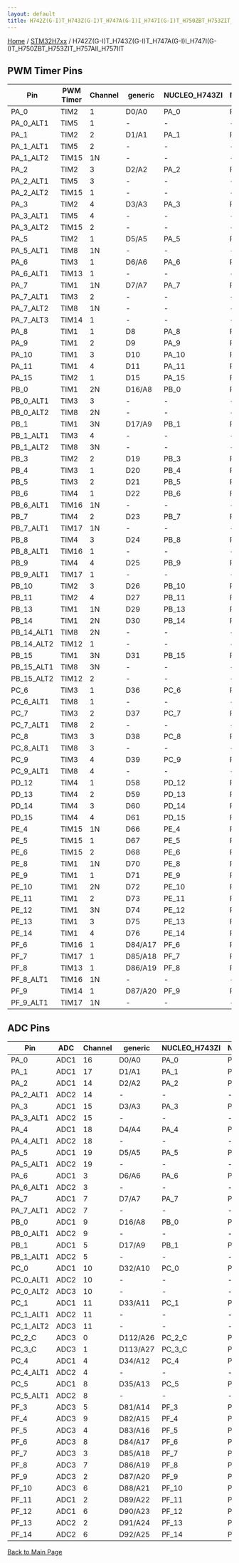 ```yaml
---
layout: default
title: H742Z(G-I)T_H743Z(G-I)T_H747A(G-I)I_H747I(G-I)T_H750ZBT_H753ZIT_H757AII_H757IIT Pinout
---
```


[Home](../../index.md) / [STM32H7xx](../index.md) / H742Z(G-I)T_H743Z(G-I)T_H747A(G-I)I_H747I(G-I)T_H750ZBT_H753ZIT_H757AII_H757IIT

## PWM Timer Pins

| Pin | PWM Timer | Channel | generic | NUCLEO_H743ZI | NUCLEO_H753ZI |
| --- | --- | --- | --- | --- | --- |
| PA_0 | TIM2 | 1 | D0/A0 | PA_0 | PA_0 |
| PA_0_ALT1 | TIM5 | 1 | - | - | - |
| PA_1 | TIM2 | 2 | D1/A1 | PA_1 | PA_1 |
| PA_1_ALT1 | TIM5 | 2 | - | - | - |
| PA_1_ALT2 | TIM15 | 1N | - | - | - |
| PA_2 | TIM2 | 3 | D2/A2 | PA_2 | PA_2 |
| PA_2_ALT1 | TIM5 | 3 | - | - | - |
| PA_2_ALT2 | TIM15 | 1 | - | - | - |
| PA_3 | TIM2 | 4 | D3/A3 | PA_3 | PA_3 |
| PA_3_ALT1 | TIM5 | 4 | - | - | - |
| PA_3_ALT2 | TIM15 | 2 | - | - | - |
| PA_5 | TIM2 | 1 | D5/A5 | PA_5 | PA_5 |
| PA_5_ALT1 | TIM8 | 1N | - | - | - |
| PA_6 | TIM3 | 1 | D6/A6 | PA_6 | PA_6 |
| PA_6_ALT1 | TIM13 | 1 | - | - | - |
| PA_7 | TIM1 | 1N | D7/A7 | PA_7 | PA_7 |
| PA_7_ALT1 | TIM3 | 2 | - | - | - |
| PA_7_ALT2 | TIM8 | 1N | - | - | - |
| PA_7_ALT3 | TIM14 | 1 | - | - | - |
| PA_8 | TIM1 | 1 | D8 | PA_8 | PA_8 |
| PA_9 | TIM1 | 2 | D9 | PA_9 | PA_9 |
| PA_10 | TIM1 | 3 | D10 | PA_10 | PA_10 |
| PA_11 | TIM1 | 4 | D11 | PA_11 | PA_11 |
| PA_15 | TIM2 | 1 | D15 | PA_15 | PA_15 |
| PB_0 | TIM1 | 2N | D16/A8 | PB_0 | PB_0 |
| PB_0_ALT1 | TIM3 | 3 | - | - | - |
| PB_0_ALT2 | TIM8 | 2N | - | - | - |
| PB_1 | TIM1 | 3N | D17/A9 | PB_1 | PB_1 |
| PB_1_ALT1 | TIM3 | 4 | - | - | - |
| PB_1_ALT2 | TIM8 | 3N | - | - | - |
| PB_3 | TIM2 | 2 | D19 | PB_3 | PB_3 |
| PB_4 | TIM3 | 1 | D20 | PB_4 | PB_4 |
| PB_5 | TIM3 | 2 | D21 | PB_5 | PB_5 |
| PB_6 | TIM4 | 1 | D22 | PB_6 | PB_6 |
| PB_6_ALT1 | TIM16 | 1N | - | - | - |
| PB_7 | TIM4 | 2 | D23 | PB_7 | PB_7 |
| PB_7_ALT1 | TIM17 | 1N | - | - | - |
| PB_8 | TIM4 | 3 | D24 | PB_8 | PB_8 |
| PB_8_ALT1 | TIM16 | 1 | - | - | - |
| PB_9 | TIM4 | 4 | D25 | PB_9 | PB_9 |
| PB_9_ALT1 | TIM17 | 1 | - | - | - |
| PB_10 | TIM2 | 3 | D26 | PB_10 | PB_10 |
| PB_11 | TIM2 | 4 | D27 | PB_11 | PB_11 |
| PB_13 | TIM1 | 1N | D29 | PB_13 | PB_13 |
| PB_14 | TIM1 | 2N | D30 | PB_14 | PB_14 |
| PB_14_ALT1 | TIM8 | 2N | - | - | - |
| PB_14_ALT2 | TIM12 | 1 | - | - | - |
| PB_15 | TIM1 | 3N | D31 | PB_15 | PB_15 |
| PB_15_ALT1 | TIM8 | 3N | - | - | - |
| PB_15_ALT2 | TIM12 | 2 | - | - | - |
| PC_6 | TIM3 | 1 | D36 | PC_6 | PC_6 |
| PC_6_ALT1 | TIM8 | 1 | - | - | - |
| PC_7 | TIM3 | 2 | D37 | PC_7 | PC_7 |
| PC_7_ALT1 | TIM8 | 2 | - | - | - |
| PC_8 | TIM3 | 3 | D38 | PC_8 | PC_8 |
| PC_8_ALT1 | TIM8 | 3 | - | - | - |
| PC_9 | TIM3 | 4 | D39 | PC_9 | PC_9 |
| PC_9_ALT1 | TIM8 | 4 | - | - | - |
| PD_12 | TIM4 | 1 | D58 | PD_12 | PD_12 |
| PD_13 | TIM4 | 2 | D59 | PD_13 | PD_13 |
| PD_14 | TIM4 | 3 | D60 | PD_14 | PD_14 |
| PD_15 | TIM4 | 4 | D61 | PD_15 | PD_15 |
| PE_4 | TIM15 | 1N | D66 | PE_4 | PE_4 |
| PE_5 | TIM15 | 1 | D67 | PE_5 | PE_5 |
| PE_6 | TIM15 | 2 | D68 | PE_6 | PE_6 |
| PE_8 | TIM1 | 1N | D70 | PE_8 | PE_8 |
| PE_9 | TIM1 | 1 | D71 | PE_9 | PE_9 |
| PE_10 | TIM1 | 2N | D72 | PE_10 | PE_10 |
| PE_11 | TIM1 | 2 | D73 | PE_11 | PE_11 |
| PE_12 | TIM1 | 3N | D74 | PE_12 | PE_12 |
| PE_13 | TIM1 | 3 | D75 | PE_13 | PE_13 |
| PE_14 | TIM1 | 4 | D76 | PE_14 | PE_14 |
| PF_6 | TIM16 | 1 | D84/A17 | PF_6 | PF_6 |
| PF_7 | TIM17 | 1 | D85/A18 | PF_7 | PF_7 |
| PF_8 | TIM13 | 1 | D86/A19 | PF_8 | PF_8 |
| PF_8_ALT1 | TIM16 | 1N | - | - | - |
| PF_9 | TIM14 | 1 | D87/A20 | PF_9 | PF_9 |
| PF_9_ALT1 | TIM17 | 1N | - | - | - |


## ADC Pins

| Pin | ADC | Channel | generic | NUCLEO_H743ZI | NUCLEO_H753ZI |
| --- | --- | --- | --- | --- | --- |
| PA_0 | ADC1 | 16 | D0/A0 | PA_0 | PA_0 |
| PA_1 | ADC1 | 17 | D1/A1 | PA_1 | PA_1 |
| PA_2 | ADC1 | 14 | D2/A2 | PA_2 | PA_2 |
| PA_2_ALT1 | ADC2 | 14 | - | - | - |
| PA_3 | ADC1 | 15 | D3/A3 | PA_3 | PA_3 |
| PA_3_ALT1 | ADC2 | 15 | - | - | - |
| PA_4 | ADC1 | 18 | D4/A4 | PA_4 | PA_4 |
| PA_4_ALT1 | ADC2 | 18 | - | - | - |
| PA_5 | ADC1 | 19 | D5/A5 | PA_5 | PA_5 |
| PA_5_ALT1 | ADC2 | 19 | - | - | - |
| PA_6 | ADC1 | 3 | D6/A6 | PA_6 | PA_6 |
| PA_6_ALT1 | ADC2 | 3 | - | - | - |
| PA_7 | ADC1 | 7 | D7/A7 | PA_7 | PA_7 |
| PA_7_ALT1 | ADC2 | 7 | - | - | - |
| PB_0 | ADC1 | 9 | D16/A8 | PB_0 | PB_0 |
| PB_0_ALT1 | ADC2 | 9 | - | - | - |
| PB_1 | ADC1 | 5 | D17/A9 | PB_1 | PB_1 |
| PB_1_ALT1 | ADC2 | 5 | - | - | - |
| PC_0 | ADC1 | 10 | D32/A10 | PC_0 | PC_0 |
| PC_0_ALT1 | ADC2 | 10 | - | - | - |
| PC_0_ALT2 | ADC3 | 10 | - | - | - |
| PC_1 | ADC1 | 11 | D33/A11 | PC_1 | PC_1 |
| PC_1_ALT1 | ADC2 | 11 | - | - | - |
| PC_1_ALT2 | ADC3 | 11 | - | - | - |
| PC_2_C | ADC3 | 0 | D112/A26 | PC_2_C | PC_2_C |
| PC_3_C | ADC3 | 1 | D113/A27 | PC_3_C | PC_3_C |
| PC_4 | ADC1 | 4 | D34/A12 | PC_4 | PC_4 |
| PC_4_ALT1 | ADC2 | 4 | - | - | - |
| PC_5 | ADC1 | 8 | D35/A13 | PC_5 | PC_5 |
| PC_5_ALT1 | ADC2 | 8 | - | - | - |
| PF_3 | ADC3 | 5 | D81/A14 | PF_3 | PF_3 |
| PF_4 | ADC3 | 9 | D82/A15 | PF_4 | PF_4 |
| PF_5 | ADC3 | 4 | D83/A16 | PF_5 | PF_5 |
| PF_6 | ADC3 | 8 | D84/A17 | PF_6 | PF_6 |
| PF_7 | ADC3 | 3 | D85/A18 | PF_7 | PF_7 |
| PF_8 | ADC3 | 7 | D86/A19 | PF_8 | PF_8 |
| PF_9 | ADC3 | 2 | D87/A20 | PF_9 | PF_9 |
| PF_10 | ADC3 | 6 | D88/A21 | PF_10 | PF_10 |
| PF_11 | ADC1 | 2 | D89/A22 | PF_11 | PF_11 |
| PF_12 | ADC1 | 6 | D90/A23 | PF_12 | PF_12 |
| PF_13 | ADC2 | 2 | D91/A24 | PF_13 | PF_13 |
| PF_14 | ADC2 | 6 | D92/A25 | PF_14 | PF_14 |


[Back to Main Page](../../index.md)